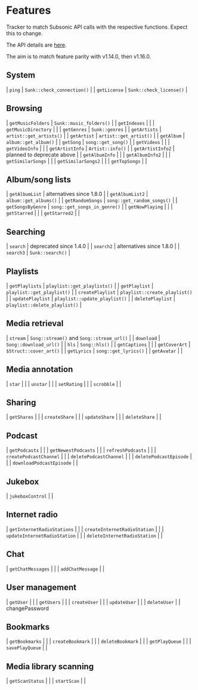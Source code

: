 # Features

Tracker to match Subsonic API calls with the respective functions. Expect this
to change.

The API details are [here](http://www.subsonic.org/pages/api.jsp).

The aim is to match feature parity with v1.14.0, then v1.16.0.

## System

| `ping`       | `Sunk::check_connection()` |
| `getLicense` | `Sunk::check_license()`    |

## Browsing

| `getMusicFolders`   | `Sunk::music_folders()`    |
| `getIndexes`        |                            |
| `getMusicDirectory` |                            |
| `getGenres`         | `Sunk::genres`             |
| `getArtists`        | `artist::get_artists()`    |
| `getArtist`         | `artist::get_artist()`     |
| `getAlbum`          | `album::get_album()`       |
| `getSong`           | `song::get_song()`         |
| `getVideos`         |                            |
| `getVideoInfo`      |                            |
| `getArtistInfo`     | `Artist::info()`           |
| `getArtistInfo2`    | planned to deprecate above |
| `getAlbumInfo`      |                            |
| `getAlbumInfo2`     |                            |
| `getSimilarSongs`   |                            |
| `getSimilarSongs2`  |                            |
| `getTopSongs`       |                            |

## Album/song lists

| `getAlbumList`    | alternatives since 1.8.0     |
| `getAlbumList2`   | `album::get_albums()`        |
| `getRandomSongs`  | `song::get_random_songs()`   |
| `getSongsByGenre` | `song::get_songs_in_genre()` |
| `getNowPlaying`   |                              |
| `getStarred`      |                              |
| `getStarred2`     |                              |

## Searching

| `search`  | deprecated since 1.4.0   |
| `search2` | alternatives since 1.8.0 |
| `search3` | `Sunk::search()`         |

## Playlists

| `getPlaylists`   | `playlist::get_playlists()`   |
| `getPlaylist`    | `playlist::get_playlist()`    |
| `createPlaylist` | `playlist::create_playlist()` |
| `updatePlaylist` | `playlist::update_playlist()` |
| `deletePlaylist` | `playlist::delete_playlist()` |

## Media retrieval

| `stream`      | `Song::stream()` and `Song::stream_url()` |
| `download`    | `Song::download_url()`                    |
| `hls`         | `Song::hls()`                             |
| `getCaptions` |                                           |
| `getCoverArt` | `$Struct::cover_art()`                    |
| `getLyrics`   | `song::get_lyrics()`                      |
| `getAvatar`   |                                           |

## Media annotation

| `star`      |   |
| `unstar`    |   |
| `setRating` |   |
| `scrobble`  |   |

## Sharing

| `getShares`   |   |
| `createShare` |   |
| `updateShare` |   |
| `deleteShare` |   |

## Podcast

| `getPodcasts`            |   |
| `getNewestPodcasts`      |   |
| `refreshPodcasts`        |   |
| `createPodcastChannel`   |   |
| `deletePodcastChannel`   |   |
| `deletePodcastEpisode`   |   |
| `downloadPodcastEpisode` |   |

## Jukebox

| `jukeboxControl` | |

## Internet radio

| `getInternetRadioStations`   |   |
| `createInternetRadioStation` |   |
| `updateInternetRadioStation` |   |
| `deleteInternetRadioStation` |   |
    
## Chat

| `getChatMessages` |   |
| `addChatMessage`  |   |
    
## User management

| `getUser`    |   |
| `getUsers`   |   |
| `createUser` |   |
| `updateUser` |   |
| `deleteUser` |   |
changePassword

## Bookmarks

| `getBookmarks`   |   |
| `createBookmark` |   |
| `deleteBookmark` |   |
| `getPlayQueue`   |   |
| `savePlayQueue`  |   |
    
## Media library scanning

| `getScanStatus` |   |
| `startScan`     |   |
